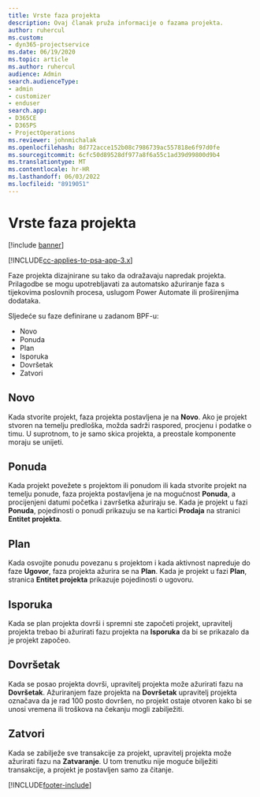 ```yaml
---
title: Vrste faza projekta
description: Ovaj članak pruža informacije o fazama projekta.
author: ruhercul
ms.custom:
- dyn365-projectservice
ms.date: 06/19/2020
ms.topic: article
ms.author: ruhercul
audience: Admin
search.audienceType:
- admin
- customizer
- enduser
search.app:
- D365CE
- D365PS
- ProjectOperations
ms.reviewer: johnmichalak
ms.openlocfilehash: 8d772acce152b08c7986739ac557818e6f97d0fe
ms.sourcegitcommit: 6cfc50d89528df977a8f6a55c1ad39d99800d9b4
ms.translationtype: MT
ms.contentlocale: hr-HR
ms.lasthandoff: 06/03/2022
ms.locfileid: "8919051"
---
```

# <a name="project-stage-types"></a>Vrste faza projekta 

[!include [banner](../includes/psa-now-project-operations.md)]

[!INCLUDE[cc-applies-to-psa-app-3.x](../includes/cc-applies-to-psa-app-3x.md)]

Faze projekta dizajnirane su tako da odražavaju napredak projekta. Prilagodbe se mogu upotrebljavati za automatsko ažuriranje faza s tijekovima poslovnih procesa, uslugom Power Automate ili proširenjima dodataka.

Sljedeće su faze definirane u zadanom BPF-u:

- Novo
- Ponuda
- Plan
- Isporuka
- Dovršetak
- Zatvori 

## <a name="new"></a>Novo

Kada stvorite projekt, faza projekta postavljena je na **Novo**. Ako je projekt stvoren na temelju predloška, možda sadrži raspored, procjenu i podatke o timu. U suprotnom, to je samo skica projekta, a preostale komponente moraju se unijeti.

## <a name="quote"></a>Ponuda

Kada projekt povežete s projektom ili ponudom ili kada stvorite projekt na temelju ponude, faza projekta postavljena je na mogućnost **Ponuda**, a procijenjeni datumi početka i završetka ažuriraju se. Kada je projekt u fazi **Ponuda**, pojedinosti o ponudi prikazuju se na kartici **Prodaja** na stranici **Entitet projekta**.

## <a name="plan"></a>Plan

Kada osvojite ponudu povezanu s projektom i kada aktivnost napreduje do faze **Ugovor**, faza projekta ažurira se na **Plan**. Kada je projekt u fazi **Plan**, stranica **Entitet projekta** prikazuje pojedinosti o ugovoru.

## <a name="deliver"></a>Isporuka

Kada se plan projekta dovrši i spremni ste započeti projekt, upravitelj projekta trebao bi ažurirati fazu projekta na **Isporuka** da bi se prikazalo da je projekt započeo.

## <a name="complete"></a>Dovršetak 

Kada se posao projekta dovrši, upravitelj projekta može ažurirati fazu na **Dovršetak**. Ažuriranjem faze projekta na **Dovršetak** upravitelj projekta označava da je rad 100 posto dovršen, no projekt ostaje otvoren kako bi se unosi vremena ili troškova na čekanju mogli zabilježiti.

## <a name="close"></a>Zatvori

Kada se zabilježe sve transakcije za projekt, upravitelj projekta može ažurirati fazu na **Zatvaranje**. U tom trenutku nije moguće bilježiti transakcije, a projekt je postavljen samo za čitanje.


[!INCLUDE[footer-include](../includes/footer-banner.md)]

